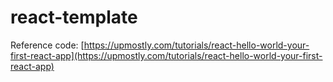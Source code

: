 # react-template 

Reference code: [https://upmostly.com/tutorials/react-hello-world-your-first-react-app](https://upmostly.com/tutorials/react-hello-world-your-first-react-app)
